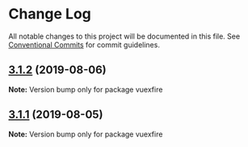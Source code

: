 # Change Log

All notable changes to this project will be documented in this file.
See [Conventional Commits](https://conventionalcommits.org) for commit guidelines.

## [3.1.2](https://github.com/vuejs/vuefire/compare/vuexfire@3.1.1...vuexfire@3.1.2) (2019-08-06)

**Note:** Version bump only for package vuexfire





## [3.1.1](https://github.com/vuejs/vuefire/compare/vuexfire@3.1.0...vuexfire@3.1.1) (2019-08-05)

**Note:** Version bump only for package vuexfire
